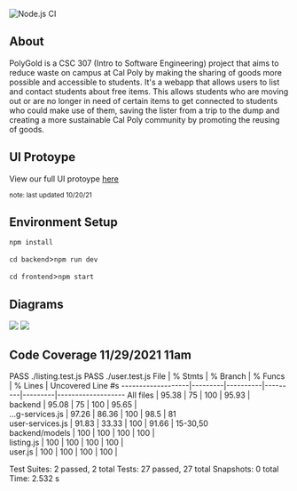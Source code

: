 ![Node.js CI](https://github.com/Bokanovskii/PolyFreeStuff/actions/workflows/node.js.yml/badge.svg)

<h2>About</h2>
PolyGold is a CSC 307 (Intro to Software Engineering) project that aims to reduce waste on campus at Cal Poly by making the sharing of goods more possible and accessible to students. It's a webapp that allows users to list and contact students about free items. This allows students who are moving out or are no longer in need of certain items to get connected to students who could make use of them, saving the lister from a trip to the dump and creating a more sustainable Cal Poly community by promoting the reusing of goods.

<h2>UI Protoype</h2>
View our full UI protoype <a href="https://www.figma.com/file/dIHkl7bid9EDPGmS3LAC0j/Poly-Free-Stuff?node-id=0%3A1" target="_blank">here</a>

<sub>note: last updated 10/20/21</sub>

<h2>Environment Setup</h2>

```npm install```

```cd backend```>```npm run dev```

```cd frontend```>```npm start```

<h2>Diagrams</h2>

<img src="frontend/public/component-diagram.png"/>

<img src="frontend/public/class-diagram.png"/>

<h2>Code Coverage 11/29/2021 11am</h2>

PASS  ./listing.test.js
PASS  ./user.test.js
File               | % Stmts | % Branch | % Funcs | % Lines | Uncovered Line #s 
-------------------|---------|----------|---------|---------|-------------------
All files          |   95.38 |       75 |     100 |   95.93 |                   
 backend           |   95.08 |       75 |     100 |   95.65 |                   
  ...g-services.js |   97.26 |    86.36 |     100 |    98.5 | 81                
  user-services.js |   91.83 |    33.33 |     100 |   91.66 | 15-30,50          
 backend/models    |     100 |      100 |     100 |     100 |                   
  listing.js       |     100 |      100 |     100 |     100 |                   
  user.js          |     100 |      100 |     100 |     100 |                   

Test Suites: 2 passed, 2 total
Tests:       27 passed, 27 total
Snapshots:   0 total
Time:        2.532 s

